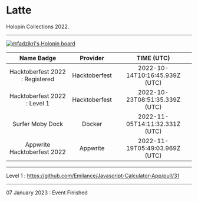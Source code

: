 # Latte

Holopin Collections 2022.

---

[![@fadzikri's Holopin board](https://holopin.me/fadzikri)](https://holopin.io/@fadzikri)

<div align="center">

| Name Badge | Provider | TIME (UTC) |
| :---: | :---: | :---: |
Hacktoberfest 2022 : Registered | Hacktoberfest | 2022-10-14T10:16:45.939Z (UTC) |
Hacktoberfest 2022 : Level 1 | Hacktoberfest | 2022-10-23T08:51:35.339Z (UTC) |
Surfer Moby Dock | Docker | 2022-11-05T14:11:32.331Z (UTC) |
Appwrite Hacktoberfest 2022 | Appwrite | 2022-11-19T05:49:03.969Z (UTC) |

</div>

---

Level 1 : https://github.com/Emilance/Javascript-Calculator-App/pull/31

---

07 January 2023 : Event Finished
